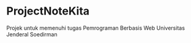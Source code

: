 # ProjectNoteKita
Projek untuk memenuhi tugas Pemrograman Berbasis Web Universitas Jenderal Soedirman
